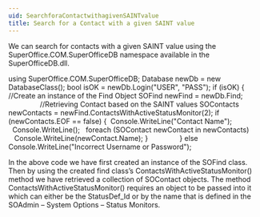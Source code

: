 ```yaml
---
uid: SearchforaContactwithagivenSAINTvalue
title: Search for a Contact with a given SAINT value
---
```



We can search for contacts with a given SAINT value using the SuperOffice.COM.SuperOfficeDB namespace available in the SuperOfficeDB.dll.

using SuperOffice.COM.SuperOfficeDB;
Database newDb = new DatabaseClass();
bool isOK = newDb.Login("USER", "PASS");
if (isOK)
{
//Create an instance of the Find Object
SOFind newFind = newDb.Find;
               
//Retrieving Contact based on the SAINT values
SOContacts newContacts = newFind.ContactsWithActiveStatusMonitor(2);
if (newContacts.EOF == false)
{
 Console.WriteLine("Contact Name");
  Console.WriteLine();
  foreach (SOContact newContact in newContacts)
     Console.WriteLine(newContact.Name);
}               
}
else
Console.WriteLine("Incorrect Username or Password");

In the above code we have first created an instance of the SOFind class. Then by using the created find class’s ContactsWithActiveStatusMonitor() method we have retrieved a collection of SOContact objects. The method ContactsWithActiveStatusMonitor() requires an object to be passed into it which can either be the StatusDef\_Id or by the name that is defined in the SOAdmin – System Options – Status Monitors.